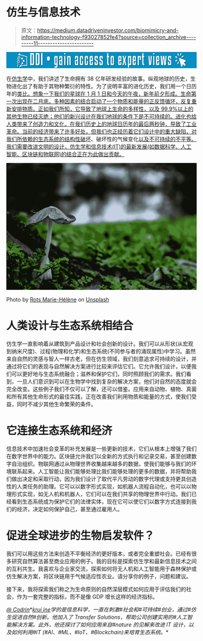# 仿生与信息技术

> 原文：<https://medium.datadriveninvestor.com/biomimicry-and-information-technology-f93027852fe4?source=collection_archive---------11----------------------->

[![](img/400ed1383ab7707f8056a1f0cbb0c3ed.png)](http://www.track.datadriveninvestor.com/1B9E)

在[仿生学](https://youtu.be/sf4oW8OtaPY)中，我们讲述了生命拥有 38 亿年研发经验的故事。纵观地球的历史，生物进化出了有助于其物种繁衍的特性。为了说明丰富的进化历史，我们用一个日历年的[类比。想象一下我们的星球在 1 月 1 日和今天的午夜，新年前夕形成。生命第一次出现在二月底。多种因素的结合启动了一个物质和能量的正反馈循环，反复重新安排物质。正如我们所知，它导致了地球上生命的多样性，以及 99.9%以上的其他生物已经灭绝；他们的新兴设计在我们地球的条件下是不可持续的。进化也给人类带来了创造力和文化，在我们历史上的地球日历年的最后两秒钟，导致了工业革命。当前的经济带来了许多好处，但我们也正经历着它们设计中的重大缺陷，对我们所依赖的生态系统的](https://biomimicry.net/earths-calendar-year-4-5-billion-years-compressed-into-12-months/)[结构性破坏](https://www.footprintnetwork.org/resources/data/)、破坏性的气候变化[以及不可持续的不平等。我们需要改进文明的设计，仿生学和信息技术(IT)的最新发展(如数据科学、人工智能、区块链和物联网)的结合正在为此做出贡献。](https://www.ipcc.ch/sr15/chapter/summary-for-policy-makers/)

![](img/b54d3bb92146d9ba5462429215abc76a.png)

Photo by [Rots Marie-Hélène](https://unsplash.com/@machestla?utm_source=medium&utm_medium=referral) on [Unsplash](https://unsplash.com?utm_source=medium&utm_medium=referral)

# 人类设计与生态系统相结合

仿生学一直影响着从建筑到产品设计和社会创新的设计。我们可以从形状(从宏观到纳米尺度)、过程(物理和化学)和生态系统(不同参与者的涌现属性)中学习。虽然来自自然的灵感与智人一样古老，但在仿生领域，我们刻意追求可持续的设计，并通过将它们的表现与自然解决方案进行比较来评估它们。它允许我们设计，以便我们可以更好地与生态系统融合；滋养和保护它们，同时照顾我们的需求。我们看到，一旦人们意识到可以在生物学中找到复杂的解决方案，他们对自然的态度就会完全改变。这些例子我们不仅可以了解，还可以借鉴。应用来自动物、植物、真菌和所有其他生命形式的最佳实践，正在改善我们利用物质和能量的方式，使我们受益，同时不减少其他生命繁荣的条件。

# 它连接生态系统和经济

信息技术中加速社会变革的补充发展是一些更新的技术，它们从根本上增强了我们在数字世界中的能力。区块链允许我们以全新的方式执行和记录交易，甚至创建数字自治组织。物联网通过从物理世界收集越来越多的数据，使我们能够与我们的环境联系起来。人工智能让我们能够处理比我们能够处理的更多的数据，并将帮助我们做出决定和采取行动，因为我们设计了取代平凡劳动的数字代理或支持更具创造性的人类任务的助理。它可以以数字形式实现，如机器人流程自动化，也可以以物理形式实现，如无人机和机器人，它们可以在我们共享的物理世界中行动。我们已经看到生态系统成为保护它们的法律实体，现在它可以使它们以数字方式连接到我们的经济，决定如何保护自己，甚至通过雇用人。

# 促进全球进步的生物启发软件？

我们可以用这些方法来创造不平衡经济的更好版本，或者完全重塑社会。已经有很多研究自然算法甚至商业应用的例子。我的目标是探索仿生学和最新信息技术之间的互利共生。我喜欢与企业家交流，探索如何将无人机和人工智能用于森林保护或仿生解决方案，将区块链用于气候适应性农业。请分享你的例子，问题和建议。

接下来，我将探索我们称之为生命原则的自然深层模式如何应用于评估我们的社会，作为一套完整的指标，而不是像 GDP 增长这样的经济指标。

[*@ Codrin*](https://twitter.com/codrin)*[*krui jne*](https://www.linkedin.com/in/codrinkruijne/)*学的是信息科学，一直在刺激#社会和#可持续#创业，通过#仿生促进自然#创新。他加入了 Transfer Solutions，帮助公司创建实用的#人工智能解决方案。此外，他还探讨了如何应用来自#nature 的见解来改进 IT 设计，以及如何利用#IT (#AI、#ML、#IoT、#Blockchain)来培育生态系统。**